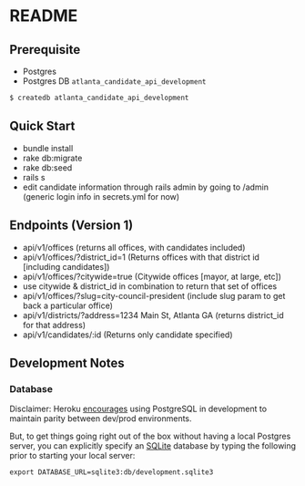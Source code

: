 # README

## Prerequisite
* Postgres
* Postgres DB `atlanta_candidate_api_development`
```bash
$ createdb atlanta_candidate_api_development
```

## Quick Start

* bundle install
* rake db:migrate
* rake db:seed
* rails s
* edit candidate information through rails admin by going to /admin (generic login info in secrets.yml for now)

## Endpoints (Version 1)

* api/v1/offices (returns all offices, with candidates included)
* api/v1/offices/?district_id=1 (Returns offices with that district id [including candidates])
* api/v1/offices/?citywide=true (Citywide offices [mayor, at large, etc])
* use citywide & district_id in combination to return that set of offices
* api/v1/offices/?slug=city-council-president (include slug param to get back a particular office)
* api/v1/districts/?address=1234 Main St, Atlanta GA (returns district_id for that address)
* api/v1/candidates/:id (Returns only candidate specified)

## Development Notes

### Database

Disclaimer: Heroku [encourages](https://devcenter.heroku.com/articles/getting-started-with-rails5) using PostgreSQL in development to maintain parity between dev/prod environments.

But, to get things going right out of the box without having a local Postgres server, you can explicitly specify an [SQLite](https://www.sqlite.org/) database by typing the following prior to starting your local server:

```shell
export DATABASE_URL=sqlite3:db/development.sqlite3
```

